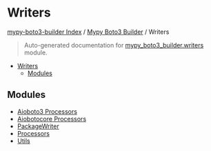 # Writers

[mypy-boto3-builder Index](../../README.md#mypy-boto3-builder-index) /
[Mypy Boto3 Builder](../index.md#mypy-boto3-builder) /
Writers

> Auto-generated documentation for [mypy_boto3_builder.writers](https://github.com/youtype/mypy_boto3_builder/blob/main/mypy_boto3_builder/writers/__init__.py) module.

- [Writers](#writers)
  - [Modules](#modules)

## Modules

- [Aioboto3 Processors](./aioboto3_processors.md)
- [Aiobotocore Processors](./aiobotocore_processors.md)
- [PackageWriter](./package_writer.md)
- [Processors](./processors.md)
- [Utils](./utils.md)